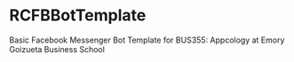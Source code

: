 # RCFBBotTemplate

Basic Facebook Messenger Bot Template for BUS355: Appcology at Emory Goizueta Business School
